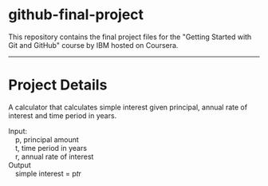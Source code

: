 # github-final-project
This repository contains the final project files for the "Getting Started with Git and GitHub" course by IBM hosted on Coursera.

---

# Project Details
A calculator that calculates simple interest given principal, annual rate of interest and time period in years.

Input:
   <br /> &emsp;p, principal amount
   <br /> &emsp;t, time period in years
   <br /> &emsp;r, annual rate of interest <br />
Output
   <br /> &emsp;simple interest = p*t*r
